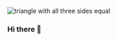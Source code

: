 <img
    src="https://raw.githubusercontent.com/matfantinel/matfantinel/master/waves.svg"
    alt="triangle with all three sides equal"/>

### Hi there 👋


<!--
**thebadassdev/thebadassdev** is a ✨ _special_ ✨ repository because its `README.md` (this file) appears on your GitHub profile.

Here are some ideas to get you started:

- 🔭 I’m currently working as an Android developer ...
- 🌱 I’m currently learning Jetpack compose and Kotlin multi platform and also Flutter ...
- 👯 I’m looking to collaborate on ...
- 🤔 I’m looking for help with ...
- 💬 Ask me about Android ...
- 📫 How to reach me: pranavjayaraj7@gmail.com ...
- 😄 Pronouns: He/Him...
- ⚡ Fun fact: I am also a backend developer...
-->
